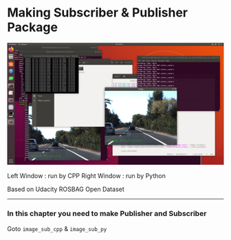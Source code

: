 # Making Subscriber & Publisher Package

![example](media/cpp_py_example_1.png)

Left Window : run by CPP
Right Window : run by Python

Based on Udacity ROSBAG Open Dataset

***
 

### In this chapter you need to make Publisher and Subscriber

Goto `image_sub_cpp` & `image_sub_py`

